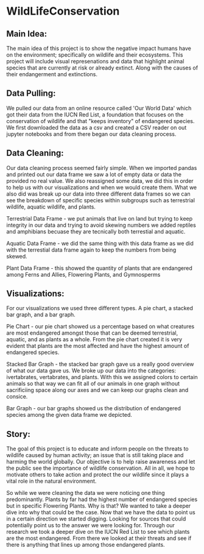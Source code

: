 # WildLifeConservation

## Main Idea:
The main idea of this project is to show the negative impact humans have on the environment; specifically on wildlife and their ecosystems. This project will include visual represenations and data that highlight animal species that are currently at risk or already extinct. Along with the causes of their endangerment and extinctions.


## Data Pulling:
We pulled our data from an online resource called 'Our World Data' which got their data from the IUCN Red List, a foundation that focuses on the conservation of wildlife and that "keeps inventory" of endangered species. We first downloaded the data as a csv and created a CSV reader on out jupyter notebooks and from there began our data cleaning process.

## Data Cleaning:
Our data cleaning process seemed fairly simple. When we imported pandas and printed out our data frame we saw a lot of empty data or data the provided no real value. We also reassigned some data, we did this in order to help us with our visualizations and when we would create them. What we also did was break up our data into three different data frames so we can see the breakdown of specific species within subgroups such as terrestrial wildlife, aquatic wildlife, and plants.

Terrestrial Data Frame - we put animals that live on land but trying to keep integrity in our data and trying to avoid skewing numbers we added reptiles and amphibians becuase they are tecnically both terrestial and aquatic.

Aquatic Data Frame - we did the same thing with this data frame as we did with the terrestial data frame again to keep the numbers from being skewed.

Plant Data Frame - this showed the quantity of plants that are endangered among Ferns and Allies, Flowering Plants, and Gymnosperms

## Visualizations:
For our visualizations we used three different types. A pie chart, a stacked bar graph, and a bar graph.

Pie Chart - our pie chart showed us a percentage based on what creatures are most endangered amongst those that can be deemed terrestrial, aquatic, and as plants as a whole. From the pie chart created it is very evident that plants are the most affected and have the highest amount of endangered species.

Stacked Bar Graph - the stacked bar graph gave us a really good overview of what our data gave us. We broke up our data into the categories: ivertabrates, vertabrates, and plants. With this we assigned colors to certain animals so that way we can fit all of our animals in one graph without sacrificiing space along our axes and we can keep our graphs clean and consice.

Bar Graph - our bar graphs showed us the distribution of endangered species among the given data frame we depicted.

## Story:
The goal of this project is to educate and inform people on the threats to wildlife caused by human activity; an issue that is still taking place and harming the world globally. Our objective is to help raise awareness and  let the public see the importance of wildlife conservation. All in all, we hope to motivate others to take action and protect the our wildlife since it plays a vital role in the natural environment.

So while we were cleaning the data we were noticing one thing predominantly. Plants by far had the highest number of endangered species but in specific Flowering Plants. Why is that? We wanted to take a deeper dive into why that could be the case. Now that we have the data to point us in a certain direction we started digging. Looking for sources that could potentially point us to the answer we were looking for. Through our research we took a deeper dive on the IUCN Red List to see which plants are the most endangered. From there we looked at their threats and see if there is anything that lines up among those endangered plants.
